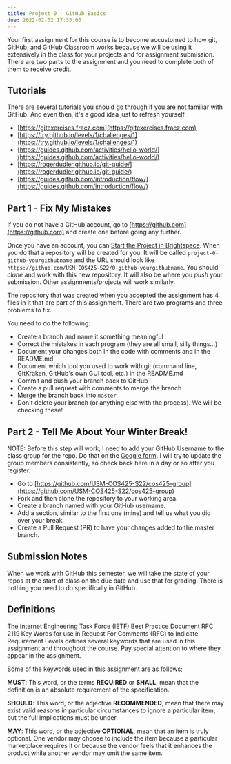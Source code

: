 ```yaml
---
title: Project 0 - GitHub Basics
due: 2022-02-02 17:35:00 
---
```

Your first assignment for this course is to become accustomed to how git, GitHub, and GitHub Classroom works because we will be using it extensively in the class for your projects and for assignment submission. There are two parts to the assignment and you need to complete both of them to receive credit.

<!--more-->

## Tutorials
There are several tutorials you should go through if you are not familiar with GitHub. And even then, it's a good idea just to refresh yourself.

* [https://gitexercises.fracz.com](https://gitexercises.fracz.com)
* [https://try.github.io/levels/1/challenges/1](https://try.github.io/levels/1/challenges/1)
* [https://guides.github.com/activities/hello-world/](https://guides.github.com/activities/hello-world/)
* [https://rogerdudler.github.io/git-guide/](https://rogerdudler.github.io/git-guide/)
* [https://guides.github.com/introduction/flow/](https://guides.github.com/introduction/flow/)

## Part 1 - Fix My Mistakes
If you do not have a GitHub account, go to [https://github.com](https://github.com) and create one before going any further.

Once you have an account, you can [Start the Project in Brightspace](https://courses.maine.edu). When you do that a repository will be created for you. It will be called `project-0-github-yourgithubname` and the URL should look like `https://github.com/USM-COS425-S22/0-github-yourgithubname`. You should *clone* and work with this new repository. It will also be where you *push* your submission. Other assignments/projects will work similarly.

The repository that was created when you accepted the assignment has 4 files in it that are part of this assignment. There are two programs and three problems to fix.

You need to do the following:

* Create a branch and name it something meaningful
* Correct the mistakes in each program (they are all small, silly things...)
* Document your changes both in the code with comments and in the README.md
* Document which tool you used to work with git (command line, GitKraken, GitHub's own GUI tool, etc.) in the README.md
* Commit and push your branch back to GitHub
* Create a pull request with comments to merge the branch
* Merge the branch back into `master`
* Don't delete your branch (or anything else with the process). We will be checking these!

## Part 2 - Tell Me About Your Winter Break!
NOTE: Before this step will work, I need to add your GitHub Username to the class group for the repo. Do that on the [Google form](https://goo.gl/forms/baGfS7GlTTzWGv8x1). I will try to update the group members consistently, so check back here in a day or so after you register.

* Go to [https://github.com/USM-COS425-S22/cos425-group](https://github.com/USM-COS425-S22/cos425-group)
* Fork and then clone the repository to your working area.
* Create a branch named with your GitHub username.
* Add a section, similar to the first one (mine) and tell us what you did over your break.
* Create a Pull Request (PR) to have your changes added to the master branch.

## Submission Notes
When we work with GitHub this semester, we will take the state of your repos at the start of class on the due date and use that for grading. There is nothing you need to do specifically in GitHub.

## Definitions
The Internet Engineering Task Force (IETF) Best Practice Document RFC 2119 Key 
Words for use in Request For Comments (RFC) to Indicate Requirement Levels 
defines several keywords that are used in this assignment and throughout the 
course. Pay special attention to where they appear in the assignment.

Some of the keywords used in this assignment are as follows;

**MUST**: This word, or the terms **REQUIRED** or **SHALL**, mean that the
definition is an absolute requirement of the specification.

**SHOULD**: This word, or the adjective **RECOMMENDED**, mean that there may
exist valid reasons in particular circumstances to ignore a particular item, but
the full implications must be under.

**MAY**: This word, or the adjective **OPTIONAL**, mean that an item is truly
optional. One vendor may choose to include the item because a particular
marketplace requires it or because the vendor feels that it enhances the product
while another vendor may omit the same item.
